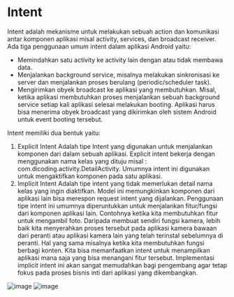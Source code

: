 # Intent
Intent adalah mekanisme untuk melakukan sebuah action dan komunikasi antar
komponen aplikasi misal activity, services, dan broadcast receiver. Ada tiga penggunaan umum
intent dalam aplikasi Android yaitu:
- Memindahkan satu activity ke activity lain dengan atau tidak membawa data.
- Menjalankan background service, misalnya melakukan sinkronisasi ke server dan
menjalankan proses berulang (periodic/scheduler task).
- Mengirimkan obyek broadcast ke aplikasi yang membutuhkan. Misal, ketika aplikasi
membutuhkan proses menjalankan sebuah background service setiap kali aplikasi selesai
melakukan booting. Aplikasi harus bisa menerima obyek broadcast yang dikirimkan oleh
sistem Android untuk event booting tersebut.

Intent memiliki dua bentuk yaitu:
1.	Explicit Intent 
Adalah tipe Intent yang digunakan untuk menjalankan komponen dari dalam sebuah aplikasi. Explicit intent bekerja dengan menggunakan nama kelas yang dituju misal : com.dicoding.activity.DetailActivity. Umumnya intent ini digunakan untuk mengaktifkan komponen pada satu aplikasi.
2.	Implicit Intent 
Adalah tipe intent yang tidak memerlukan detail nama kelas yang ingin diaktifkan. Model ini memungkinkan komponen dari aplikasi lain bisa merespon request intent yang dijalankan.
Penggunaan tipe intent ini umumnya diperuntukkan untuk menjalankan fitur/fungsi dari komponen aplikasi lain. Contohnya ketika kita membutuhkan fitur untuk mengambil foto. Daripada membuat sendiri fungsi kamera, lebih baik kita menyerahkan proses tersebut pada aplikasi kamera bawaan dari peranti atau aplikasi kamera lain yang telah terinstal sebelumnya di peranti.
Hal yang sama misalnya ketika kita membutuhkan fungsi berbagi konten. Kita bisa memanfaatkan intent untuk menampilkan aplikasi mana saja yang bisa menangani fitur tersebut.
Implementasi implicit intent ini akan sangat memudahkan bagi pengembang agar tetap fokus pada proses bisnis inti dari aplikasi yang dikembangkan.


![image](https://user-images.githubusercontent.com/60589670/107396475-5db9ec00-6b30-11eb-829d-598abbdfa55f.png)
![image](https://user-images.githubusercontent.com/60589670/107396602-7e824180-6b30-11eb-83bf-ed43b080bd13.png)
